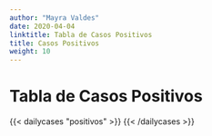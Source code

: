 ```yaml
---
author: "Mayra Valdes"
date: 2020-04-04
linktitle: Tabla de Casos Positivos
title: Casos Positivos
weight: 10
---
```


# Tabla de Casos Positivos

{{< dailycases "positivos" >}}
{{< /dailycases >}}